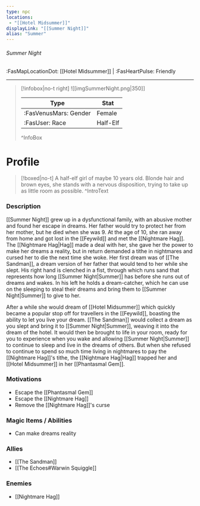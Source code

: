 ```yaml
---
type: npc
locations:
 - "[[Hotel Midsummer]]"
displayLink: "[[Summer Night]]"
alias: "Summer"
---
```

###### Summer Night
<span class="sub2">:FasMapLocationDot: [[Hotel Midsummer]] | :FasHeartPulse: Friendly </span>
___

> [!infobox|no-t right]
> ![[imgSummerNight.png|350]]
>
> | Type | Stat |
> | ---- | ---- |
> | :FasVenusMars: Gender | Female |
> | :FasUser: Race | Half-Elf |
>
>^InfoBox

# Profile

> [!boxed|no-t]
> A half-elf girl of maybe 10 years old. Blonde hair and brown eyes, she stands with a nervous disposition, trying to take up as little room as possible.
>^IntroText

### Description

[[Summer Night]] grew up in a dysfunctional family, with an abusive mother and found her escape in dreams. Her father would try to protect her from her mother, but he died when she was 9. At the age of 10, she ran away from home and got lost in the [[Feywild]] and met the [[Nightmare Hag]]. The [[Nightmare Hag|Hag]] made a deal with her, she gave her the power to make her dreams a reality, but in return demanded a tithe in nightmares and cursed her to die the next time she woke. Her first dream was of [[The Sandman]], a dream version of her father that would tend to her while she slept. His right hand is clenched in a fist, through which runs sand that represents how long [[Summer Night|Summer]] has before she runs out of dreams and wakes. In his left he holds a dream-catcher, which he can use on the sleeping to steal their dreams and bring them to [[Summer Night|Summer]] to give to her. 

After a while she would dream of [[Hotel Midsummer]] which quickly became a popular stop off for travellers in the [[Feywild]], boasting the ability to let you live your dream. [[The Sandman]] would collect a dream as you slept and bring it to [[Summer Night|Summer]], weaving it into the dream of the hotel. It would then be brought to life in your room, ready for you to experience when you wake and allowing [[Summer Night|Summer]] to continue to sleep and live in the dreams of others. But when she refused to continue to spend so much time living in nightmares to pay the [[Nightmare Hag]]'s tithe, the [[Nightmare Hag|Hag]] trapped her and [[Hotel Midsummer]] in her [[Phantasmal Gem]].

### Motivations
- Escape the [[Phantasmal Gem]]
- Escape the [[Nightmare Hag]]
- Remove the [[Nightmare Hag]]'s curse

### Magic Items / Abilities
- Can make dreams reality

### Allies
- [[The Sandman]]
- [[The Echoes#Warwin Squiggle]]

### Enemies
- [[Nightmare Hag]]